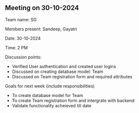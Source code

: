 ## Meeting on 30-10-2024

Team name: SG

Members present: Sandeep, Gayatri

Date: 30-10-2024

Time: 2 PM

Discussion points: 

* Verified User authentication and created user logins
* Discussed on creating database model: Team
* Discussed on Team registration form and required attributes

Goals for next week (include responsibilities)

* To create database model for Team
* To create Team registration form and intergrate with backend
* Validate functionality acheieved till date